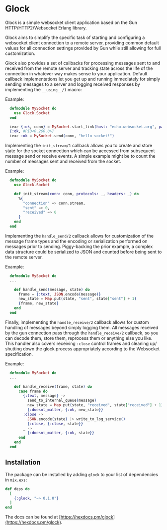 # Glock

Glock is a simple websocket client application based on the Gun
HTTP/HTTP2/Websocket Erlang library.

Glock aims to simplify the specific task of starting and configuring
a websocket client connection to a remote server, providing common
default values for all connection settings provided by Gun while still
allowing for full customization.

Glock also provides a set of callbacks for processing messages sent
to and received from the remote server and tracking state across the
life of the connection in whatever way makes sense to your application.
Default callback implementations let you get up and running immediately
for simply sending messages to a server and logging received responses
by implementing the `__using__/1` macro:

Example:

```elixir
  defmodule MySocket do
    use Glock.Socket
  end

  iex> {:ok, conn} = MySocket.start_link(host: "echo.websocket.org", path: "/")
  {:ok, #PID<0.260.0>}
  iex> :ok = MySocket.send(conn, "hello socket!")
```

Implementing the `init_stream/1` callback allows you to create and store
state for the socket connection which can be accessed from subsequent message
send or receive events. A simple example might be to count the number of
messages sent and received from the socket.

Example:

```elixir
  defmodule MySocket do
    use Glock.Socket

    def init_stream(conn: conn, protocols: _, headers: _) do
      %{
        "connection" => conn.stream,
        "sent" => 0,
        "received" => 0
      }
    end
  end
```

Implementing the `handle_send/2` callback allows for customization of the
message frame types and the encoding or serialization performed on messages
prior to sending. Piggy-backing the prior example, a complex data structure
could be serialized to JSON and counted before being sent to the remote server.

Example:

```elixir
  defmodule MySocket do
  ...

    def handle_send(message, state) do
      frame = {:text, JSON.encode(message)}
      new_state = Map.put(state, "sent", state["sent"] + 1)
      {frame, new_state}
    end
  end
```

Finally, implementing the `handle_receive/2` callback allows for custom
handling of messages beyond simply logging them. All messages received
by the gun connection pass through the `handle_receive/2` callback, so you
can decode them, store them, reprocess them or anything else you like.
This handler also covers receiving `:close` control frames and cleaning up/
shutting down the glock process appropriately according to the Websocket
specification.

Example:

```elixir
  defmodule MySocket do
  ...

    def handle_receive(frame, state) do
      case frame do
        {:text, message} ->
          send_to_internal_queue(message)
          new_state = Map.put(state, "received", state["received"] + 1)
          {:doesnt_matter, {:ok, new_state}}
        :close ->
          JSON.encode(state) |> write_to_log_service()
          {:close, {:close, state}}
        _ ->
          {:doesnt_matter, {:ok, state}}
      end
    end
  end
```

## Installation

The package can be installed by adding `glock` to your list
of dependencies in `mix.exs`:

```elixir
def deps do
  [
    {:glock, "~> 0.1.0"}
  ]
end
```

The docs can be found at [https://hexdocs.pm/glock](https://hexdocs.pm/glock).

